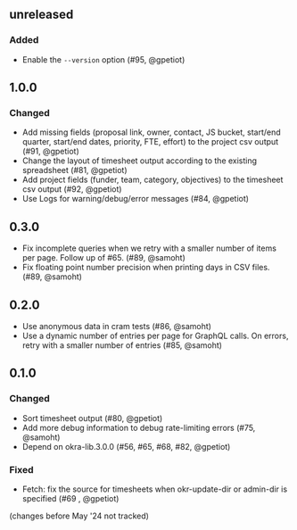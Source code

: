 ## unreleased

### Added

- Enable the `--version` option (#95, @gpetiot)

## 1.0.0

### Changed

- Add missing fields (proposal link, owner, contact, JS bucket, start/end quarter, start/end dates, priority, FTE, effort) to the project csv output (#91, @gpetiot)
- Change the layout of timesheet output according to the existing spreadsheet (#81, @gpetiot)
- Add project fields (funder, team, category, objectives) to the timesheet csv output (#92, @gpetiot)
- Use Logs for warning/debug/error messages (#84, @gpetiot)

## 0.3.0

- Fix incomplete queries when we retry with a smaller number of items per page.
  Follow up of #65. (#89, @samoht)
- Fix floating point number precision when printing days in CSV files.
  (#89, @samoht)

## 0.2.0

- Use anonymous data in cram tests (#86, @samoht)
- Use a dynamic number of entries per page for GraphQL calls. On errors,
  retry with a smaller number of entries (#85, @samoht)

## 0.1.0

### Changed

- Sort timesheet output (#80, @gpetiot)
- Add more debug information to debug rate-limiting errors (#75, @samoht)
- Depend on okra-lib.3.0.0 (#56, #65, #68, #82, @gpetiot)

### Fixed

- Fetch: fix the source for timesheets when okr-update-dir or admin-dir is specified (#69 , @gpetiot)

(changes before May '24 not tracked)
